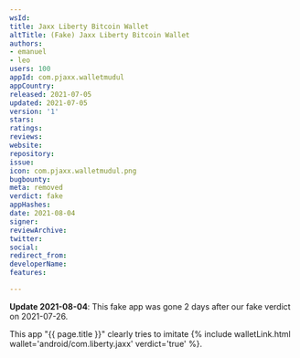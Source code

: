 ```yaml
---
wsId: 
title: Jaxx Liberty Bitcoin Wallet
altTitle: (Fake) Jaxx Liberty Bitcoin Wallet
authors:
- emanuel
- leo
users: 100
appId: com.pjaxx.walletmudul
appCountry: 
released: 2021-07-05
updated: 2021-07-05
version: '1'
stars: 
ratings: 
reviews: 
website: 
repository: 
issue: 
icon: com.pjaxx.walletmudul.png
bugbounty: 
meta: removed
verdict: fake
appHashes: 
date: 2021-08-04
signer: 
reviewArchive: 
twitter: 
social: 
redirect_from: 
developerName: 
features: 

---
```


**Update 2021-08-04**: This fake app was gone 2 days after our fake verdict on
2021-07-26.


This app "{{ page.title }}" clearly tries to imitate
{% include walletLink.html wallet='android/com.liberty.jaxx' verdict='true' %}.
